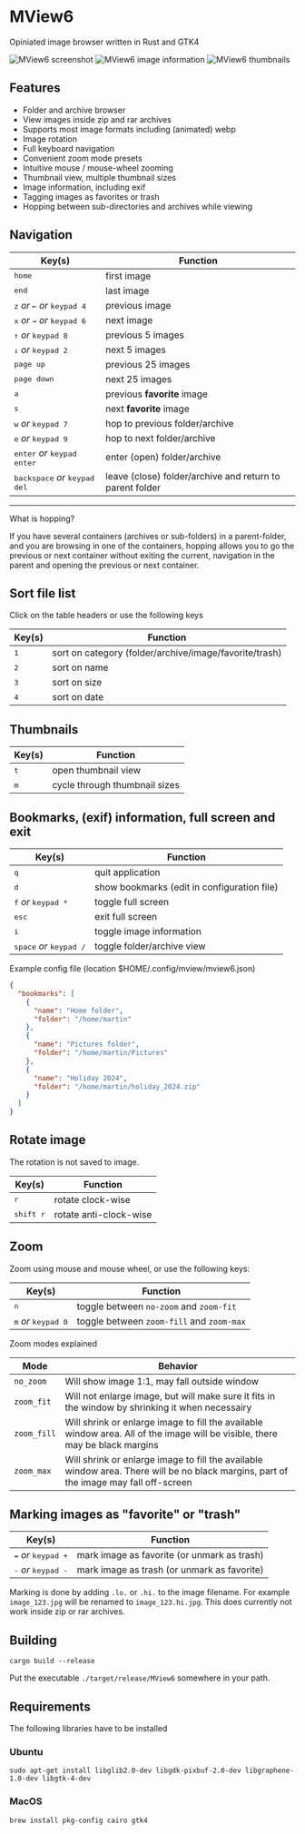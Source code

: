 # MView6

Opiniated image browser written in Rust and GTK4

![MView6 screenshot](./doc/mview6.png)
![MView6 image information](./doc/mview6-info.png)
![MView6 thumbnails](./doc/mview6-thumbnails.png)

## Features

- Folder and archive browser
- View images inside zip and rar archives
- Supports most image formats including (animated) webp
- Image rotation
- Full keyboard navigation
- Convenient zoom mode presets
- Intuitive mouse / mouse-wheel zooming
- Thumbnail view, multiple thumbnail sizes
- Image information, including exif
- Tagging images as favorites or trash
- Hopping between sub-directories and archives while viewing

## Navigation

| Key(s)                                                  | Function                                                 |
| ------------------------------------------------------- | -------------------------------------------------------- |
| <kbd>home</kbd>                                         | first image                                              |
| <kbd>end</kbd>                                          | last image                                               |
| <kbd>z</kbd> _or_ <kbd>←</kbd> _or_ <kbd>keypad 4</kbd> | previous image                                           |
| <kbd>x</kbd> _or_ <kbd>→</kbd> _or_ <kbd>keypad 6</kbd> | next image                                               |
| <kbd>↑</kbd> _or_ <kbd>keypad 8</kbd>                   | previous 5 images                                        |
| <kbd>↓</kbd> _or_ <kbd>keypad 2</kbd>                   | next 5 images                                            |
| <kbd>page up</kbd>                                      | previous 25 images                                       |
| <kbd>page down</kbd>                                    | next 25 images                                           |
| <kbd>a</kbd>                                            | previous __favorite__ image                              |
| <kbd>s</kbd>                                            | next __favorite__ image                                  |
| <kbd>w</kbd> _or_ <kbd>keypad 7</kbd>                   | hop to previous folder/archive                           |
| <kbd>e</kbd> _or_ <kbd>keypad 9</kbd>                   | hop to next folder/archive                               |
| <kbd>enter</kbd> _or_ <kbd>keypad enter</kbd>           | enter (open) folder/archive                              |
| <kbd>backspace</kbd> _or_ <kbd>keypad del</kbd>         | leave (close) folder/archive and return to parent folder |

---

What is hopping?

If you have several containers (archives or sub-folders) in a parent-folder, and you are browsing in one of the
containers, hopping allows you to go the previous or next container without exiting the
current, navigation in the parent and opening the previous or next container.

## Sort file list

Click on the table headers or use the following keys

| Key(s)                          | Function                                               |
| ------------------------------- | ------------------------------------------------------ |
| <kbd>1</kbd>                    | sort on category (folder/archive/image/favorite/trash) |
| <kbd>2</kbd>                    | sort on name                                           |
| <kbd>3</kbd>                    | sort on size                                           |
| <kbd>4</kbd>                    | sort on date                                           |

## Thumbnails

| Key(s)       | Function                      |
| ------------ | ----------------------------- |
| <kbd>t</kbd> | open thumbnail view           |
| <kbd>m</kbd> | cycle through thumbnail sizes |

## Bookmarks, (exif) information, full screen and exit

| Key(s)                                    | Function                                    |
| ----------------------------------------- | ------------------------------------------- |
| <kbd>q</kbd>                              | quit application                            |
| <kbd>d</kbd>                              | show bookmarks (edit in configuration file) |
| <kbd>f</kbd> _or_ <kbd>keypad *</kbd>     | toggle full screen                          |
| <kbd>esc</kbd>                            | exit full screen                            |
| <kbd>i</kbd>                              | toggle image information                    |
| <kbd>space</kbd> _or_ <kbd>keypad /</kbd> | toggle folder/archive view                  |

Example config file (location $HOME/.config/mview/mview6.json)

```json
{
  "bookmarks": [
    {
      "name": "Home folder",
      "folder": "/home/martin"
    },
    {
      "name": "Pictures folder",
      "folder": "/home/martin/Pictures"
    },
    {
      "name": "Holiday 2024",
      "folder": "/home/martin/holiday_2024.zip"
    }
  ]
}
```

## Rotate image

The rotation is not saved to image.

| Key(s)             | Function               |
| ------------------ | ---------------------- |
| <kbd>r</kbd>       | rotate clock-wise      |
| <kbd>shift r</kbd> | rotate anti-clock-wise |

## Zoom

Zoom using mouse and mouse wheel, or use the following keys:

| Key(s)                                | Function                                  |
| ------------------------------------- | ----------------------------------------- |
| <kbd>n</kbd>                          | toggle between `no-zoom` and `zoom-fit`   |
| <kbd>m</kbd> _or_ <kbd>keypad 0</kbd> | toggle between `zoom-fill` and `zoom-max` |

Zoom modes explained

| Mode        | Behavior                                                                                                                              |
| ----------- | ------------------------------------------------------------------------------------------------------------------------------------- |
| `no_zoom`   | Will show image 1:1, may fall outside window                                                                                          |
| `zoom_fit`  | Will not enlarge image, but will make sure it fits in the window by shrinking it when necessairy                                      |
| `zoom_fill` | Will shrink or enlarge image to fill the available window area. All of the image will be visible, there may be black margins          |
| `zoom_max`  | Will shrink or enlarge image to fill the available window area. There will be no black margins, part of the image may fall off-screen |

## Marking images as "favorite" or "trash"

| Key(s)                                | Function                                    |
| ------------------------------------- | ------------------------------------------- |
| <kbd>=</kbd> _or_ <kbd>keypad +</kbd> | mark image as favorite (or unmark as trash) |
| <kbd>-</kbd> _or_ <kbd>keypad -</kbd> | mark image as trash (or unmark as favorite) |

Marking is done by adding `.lo.` or `.hi.` to the image filename. For example `image_123.jpg` will be renamed to `image_123.hi.jpg`. This does currently not work inside zip or rar archives.

## Building

```shell
cargo build --release
```

Put the executable `./target/release/MView6` somewhere in your path.

## Requirements

The following libraries have to be installed

### Ubuntu

```shell
sudo apt-get install libglib2.0-dev libgdk-pixbuf-2.0-dev libgraphene-1.0-dev libgtk-4-dev
```

### MacOS

```shell
brew install pkg-config cairo gtk4
```
